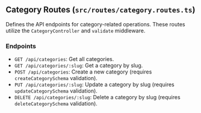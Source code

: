 ## Category Routes (`src/routes/category.routes.ts`)

Defines the API endpoints for category-related operations. These routes utilize the `CategoryController` and `validate` middleware.

### Endpoints

- `GET /api/categories`: Get all categories.
- `GET /api/categories/:slug`: Get a category by slug.
- `POST /api/categories`: Create a new category (requires `createCategorySchema` validation).
- `PUT /api/categories/:slug`: Update a category by slug (requires `updateCategorySchema` validation).
- `DELETE /api/categories/:slug`: Delete a category by slug (requires `deleteCategorySchema` validation).
